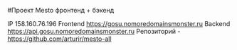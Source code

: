 #Проект Mesto фронтенд + бэкенд

IP  158.160.76.196
Frontend  https://gosu.nomoredomainsmonster.ru
Backend  https://api.gosu.nomoredomainsmonster.ru
Репозиторий - https://github.com/arturir/mesto-all
